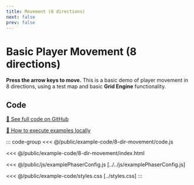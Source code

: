 ```yaml
---
title: Movement (8 directions)
next: false
prev: false
---
```


<script setup>
import ExampleFrame from '../../components/ExampleFrame.vue';
</script>

# Basic Player Movement (8 directions)

**Press the arrow keys to move.** This is a basic demo of player movement in 8 directions, using a test map and basic **Grid Engine** functionality.

<ExampleFrame :src="'../../example-code/8-dir-movement/index.html'" />

## Code

[:link: See full code on GitHub](https://github.com/Annoraaq/grid-engine/tree/master/docs/public/example-code/8-dir-movement)

[:open_book: How to execute examples locally](../../p/execute-examples-locally/index.html)

::: code-group
<<< @/public/example-code/8-dir-movement/code.js

<<< @/public/example-code/8-dir-movement/index.html

<<< @/public/js/examplePhaserConfig.js [../../js/examplePhaserConfig.js]

<<< @/public/example-code/styles.css [../styles.css]
:::
